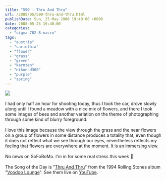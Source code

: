 ```yaml
---
title: "590 - Thru And Thru"
url: /2008/05/590-thru-and-thru.html
publishDate: Sun, 25 May 2008 19:40:00 +0000
date: 2008-05-25 19:40:00
categories: 
  - "sigma-702-8-macro"
tags: 
  - "austria"
  - "carinthia"
  - "flower"
  - "grass"
  - "green"
  - "karnten"
  - "nikon-d300"
  - "purple"
  - "spring"
---
```

<a href="https://d25zfm9zpd7gm5.cloudfront.net/1200x1200/2008/20080525_165337_ps.jpg" target="_blank"><img src="https://d25zfm9zpd7gm5.cloudfront.net/0600x0600/2008/20080525_165337_ps.jpg"/></a><br/><br/><a href="https://d25zfm9zpd7gm5.cloudfront.net/1200x1200/2008/20080525_165515_ps.jpg" target="_blank"><img alt="" border="0" src="https://d25zfm9zpd7gm5.cloudfront.net/0150x0150/2008/20080525_165515_ps.jpg" style="margin: 0pt 0px 0pt 10px; float: right;"/></a> I had only half an hour for shooting today, thus I took the car, drove slowly along until I found a meadow with a nice mix of flowers, and there I took some images of bees and another variation on the theme of photographing through some kind of blurry foreground.<br/><br/>I love this image because the view through the grass and the near flowers on a group of flowers in some distance produces a totality that, even though it does not reflect what we see through our eyes, nevertheless reflects my feeling that flowers are everywhere at the moment. It is an immersing view.<br/><br/>No news on SoFoBoMo. I'm in for some real stress this week 🙂<br/><br/>The Song of the Day is "<a href="http://www.lyricstime.com/the-rolling-stones-thru-and-thru-lyrics.html">Thru And Thru</a>" from the 1994 Rolling Stones album "<a href="http://www.amazon.com/Voodoo-Lounge-Rolling-Stones/dp/B000000W6L">Voodoo Lounge</a>". See them live on <a href="http://www.youtube.com/watch?v=GLJlNRCoR-Y">YouTube</a>.
